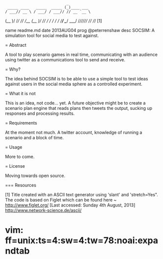                                 _          
     _____ ____   _____  _____ (_)____ ___ 
    / ___// __ \ / ___/ / ___// // __ `__ \
   (__  )/ /_/ // /__  (__  )/ // / / / / /
  /____/ \____/ \___/ /____//_//_/ /_/ /_/ [1] 


  name readme.md
  date 2013AUG04
  prog @peterrenshaw
  desc SOCSIM: A simulation tool for social media to test against.


= Abstract

A tool to play scenario games in real time, communicating with an 
audience using twitter as a communications tool to send and receive.


= Why?

The idea behind SOCSIM is to be able to use a simple tool to test 
ideas against users in the social media sphere as a controlled experiment. 


= What it is not

This is an idea, not code... yet. A future objective might be to create a
scenario plan engine that reads plans then tweets the output, sucking up 
responses and processing results.


= Requirements

At the moment not much. A twitter account, knowledge of running a scenario
and a block of time.

= Usage

More to come.


= License

Moving towards open source.


=== Resources

[1] Title created with an ASCII text generator using 'slant' and 'stretch=Yes". 
The code is based on Figlet which can be found here ~ <http://www.figlet.org/>
[Last accessed: Sunday 4th August, 2013]
<http://www.network-science.de/ascii/>


# vim: ff=unix:ts=4:sw=4:tw=78:noai:expandtab
